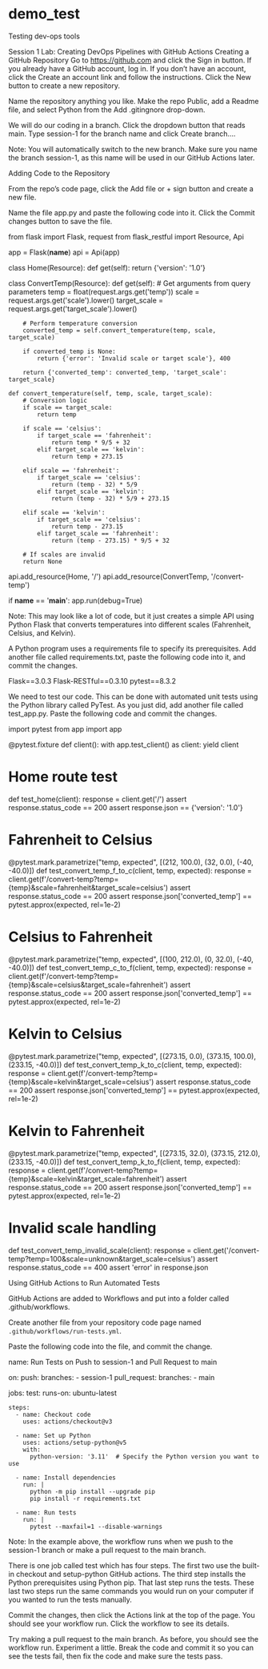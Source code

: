 # demo_test
Testing dev-ops tools


Session 1 Lab: Creating DevOps Pipelines with GitHub Actions
Creating a GitHub Repository
Go to https://github.com and click the Sign in button. If you already have a GitHub account, log in. If you don’t have an account, click the Create an account link and follow the instructions. 
Click the New button to create a new repository. 



Name the repository anything you like. Make the repo Public, add a Readme file, and select Python from the Add .gitingnore drop-down. 



We will do our coding in a branch. Click the dropdown button that reads main. Type session-1 for the branch name and click Create branch…. 



Note: You will automatically switch to the new branch. Make sure you name the branch session-1, as this name will be used in our GitHub Actions later. 


Adding Code to the Repository

From the repo’s code page, click the Add file or + sign button and create a new file. 




Name the file app.py and paste the following code into it. Click the Commit changes button to save the file. 

from flask import Flask, request
from flask_restful import Resource, Api

app = Flask(__name__)
api = Api(app)

class Home(Resource):
    def get(self):
        return {'version': '1.0'}

class ConvertTemp(Resource):
    def get(self):
        # Get arguments from query parameters
        temp = float(request.args.get('temp'))
        scale = request.args.get('scale').lower()
        target_scale = request.args.get('target_scale').lower()

        # Perform temperature conversion
        converted_temp = self.convert_temperature(temp, scale, target_scale)
        
        if converted_temp is None:
            return {'error': 'Invalid scale or target scale'}, 400

        return {'converted_temp': converted_temp, 'target_scale': target_scale}

    def convert_temperature(self, temp, scale, target_scale):
        # Conversion logic
        if scale == target_scale:
            return temp

        if scale == 'celsius':
            if target_scale == 'fahrenheit':
                return temp * 9/5 + 32
            elif target_scale == 'kelvin':
                return temp + 273.15

        elif scale == 'fahrenheit':
            if target_scale == 'celsius':
                return (temp - 32) * 5/9
            elif target_scale == 'kelvin':
                return (temp - 32) * 5/9 + 273.15

        elif scale == 'kelvin':
            if target_scale == 'celsius':
                return temp - 273.15
            elif target_scale == 'fahrenheit':
                return (temp - 273.15) * 9/5 + 32

        # If scales are invalid
        return None

api.add_resource(Home, '/')
api.add_resource(ConvertTemp, '/convert-temp')

if __name__ == '__main__':
    app.run(debug=True)


Note: This may look like a lot of code, but it just creates a simple API using Python Flask that converts temperatures into different scales (Fahrenheit, Celsius, and Kelvin). 

A Python program uses a requirements file to specify its prerequisites. Add another file called requirements.txt, paste the following code into it, and commit the changes. 


Flask==3.0.3
Flask-RESTful==0.3.10
pytest==8.3.2


We need to test our code. This can be done with automated unit tests using the Python library called PyTest. As you just did, add another file called test_app.py. Paste the following code and commit the changes. 



import pytest
from app import app

@pytest.fixture
def client():
    with app.test_client() as client:
        yield client

# Home route test
def test_home(client):
    response = client.get('/')
    assert response.status_code == 200
    assert response.json == {'version': '1.0'}

# Fahrenheit to Celsius
@pytest.mark.parametrize("temp, expected", [(212, 100.0), (32, 0.0), (-40, -40.0)])
def test_convert_temp_f_to_c(client, temp, expected):
    response = client.get(f'/convert-temp?temp={temp}&scale=fahrenheit&target_scale=celsius')
    assert response.status_code == 200
    assert response.json['converted_temp'] == pytest.approx(expected, rel=1e-2)

# Celsius to Fahrenheit
@pytest.mark.parametrize("temp, expected", [(100, 212.0), (0, 32.0), (-40, -40.0)])
def test_convert_temp_c_to_f(client, temp, expected):
    response = client.get(f'/convert-temp?temp={temp}&scale=celsius&target_scale=fahrenheit')
    assert response.status_code == 200
    assert response.json['converted_temp'] == pytest.approx(expected, rel=1e-2)

# Kelvin to Celsius
@pytest.mark.parametrize("temp, expected", [(273.15, 0.0), (373.15, 100.0), (233.15, -40.0)])
def test_convert_temp_k_to_c(client, temp, expected):
    response = client.get(f'/convert-temp?temp={temp}&scale=kelvin&target_scale=celsius')
    assert response.status_code == 200
    assert response.json['converted_temp'] == pytest.approx(expected, rel=1e-2)

# Kelvin to Fahrenheit
@pytest.mark.parametrize("temp, expected", [(273.15, 32.0), (373.15, 212.0), (233.15, -40.0)])
def test_convert_temp_k_to_f(client, temp, expected):
    response = client.get(f'/convert-temp?temp={temp}&scale=kelvin&target_scale=fahrenheit')
    assert response.status_code == 200
    assert response.json['converted_temp'] == pytest.approx(expected, rel=1e-2)

# Invalid scale handling
def test_convert_temp_invalid_scale(client):
    response = client.get('/convert-temp?temp=100&scale=unknown&target_scale=celsius')
    assert response.status_code == 400
    assert 'error' in response.json

Using GitHub Actions to Run Automated Tests

GitHub Actions are added to Workflows and put into a folder called .github/workflows. 

Create another file from your repository code page named `.github/workflows/run-tests.yml`.




Paste the following code into the file, and commit the change. 

name: Run Tests on Push to session-1 and Pull Request to main

on:
  push:
    branches:
      - session-1
  pull_request:
    branches:
      - main

jobs:
  test:
    runs-on: ubuntu-latest

    steps:
      - name: Checkout code
        uses: actions/checkout@v3

      - name: Set up Python
        uses: actions/setup-python@v5
        with:
          python-version: '3.11'  # Specify the Python version you want to use

      - name: Install dependencies
        run: |
          python -m pip install --upgrade pip
          pip install -r requirements.txt

      - name: Run tests
        run: |
          pytest --maxfail=1 --disable-warnings


Note: In the example above, the workflow runs when we push to the session-1 branch or make a pull request to the main branch. 

There is one job called test which has four steps. The first two use the built-in checkout and setup-python GitHub actions. The third step installs the Python prerequisites using Python pip. That last step runs the tests. These last two steps run the same commands you would run on your computer if you wanted to run the tests manually. 

Commit the changes, then click the Actions link at the top of the page. You should see your workflow run. Click the workflow to see its details. 





Try making a pull request to the main branch. As before, you should see the workflow run. 
Experiment a little. Break the code and commit it so you can see the tests fail, then fix the code and make sure the tests pass. 



